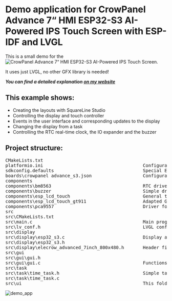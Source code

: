 # Demo application for CrowPanel Advance 7“ HMI ESP32-S3 AI-Powered IPS Touch Screen with ESP-IDF and LVGL

This is a small demo for the ![CrowPanel Advance 7“ HMI ESP32-S3 AI-Powered IPS Touch Screen]([https://github.com/user-attachments/assets/5b2e9cad-c5c2-48d8-8e11-7e8b55169fdf](https://www.elecrow.com/crowpanel-advance-7-0-hmi-esp32-ai-display-800x480-artificial-intelligent-ips-touch-screen-support-meshtastic-and-arduino-lvgl-micropython.html?idd=5)). 

It uses just LVGL, no other GFX library is needed!

***You can find a detailed explanation [on my website](https://www.haraldkreuzer.net/en/news/crowpanel-advance-7-esp32-basics-and-gui-development-lvgl-esp-idf)***


## This example shows:

- Creating the layouts with SquareLine Studio
- Controlling the display and touch controller
- Events in the user interface and corresponding updates to the display
- Changing the display from a task
- Controlling the RTC real-time clock, the IO expander and the buzzer

  
## Project structure:

<pre>
CMakeLists.txt
platformio.ini                                     Configuration of the project
sdkconfig.defaults                                 Special ESP-IDF settings
boards\crowpanel advance_s3.json                   Configuration of the CrowPanel board
components
components\bm8563                                  RTC driver
components\buzzer                                  Simple driver for the buzzer
components\esp_lcd_touch                           General touch driver code
components\esp_lcd_touch_gt911                     Adapted GT911 driver
components\pca9557                                 Driver for the IO expander
src
src\CMakeLists.txt
src\main.c                                         Main program
src\lv_conf.h                                      LVGL configuration
src\display
src\display\esp32_s3.c                             Display and LVGL initialization
src\display\esp32_s3.h
src\display\elecrow_advanced_7inch_800x480.h       Header file for the CrowPanel board
src\gui
src\gui\gui.h
src\gui\gui.c                                      Functions for changes in the GUI
src\task
src\task\time_task.h                               Simple task that displays the RTC time
src\task\time_task.c
src\ui                                             This folder contains the Squareline Studio export
</pre>




![demo_app](https://github.com/user-attachments/assets/5b2e9cad-c5c2-48d8-8e11-7e8b55169fdf)


